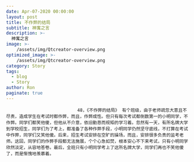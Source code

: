 ```yaml
---
date: Apr-07-2020 00:00:00
layout: post
title: 不作弊的结局
subtitle: 神寓之言
description: >-
  神寓之言
image: >-
    /assets/img/Qtcreator-overview.png
optimized_image: >-
    /assets/img/Qtcreator-overview.png
category: Story
tags:
  - blog
  - Story
author: Ron
paginate: true
---
```


							　　48，《不作弊的结局》 有个班级，由于老师疏忽大意且不尽责，造成学生在考试时都作弊，而且，作弊成性。但只有每次考试都倒数第一的小明同学，不作弊。同学们都笑他傻，但他从不介意，依旧勤恳而规矩的学习着。忽然有一天，有所名牌大学到学校招生，同学们为了考上，都准备了各种作弊手段，小明同学仍然坚守底线，不打算在考试中作弊，同学们又笑他傻。后来，招生考试安排在空旷的操场，而且，安排很多负责的监考老师。这回，同学们的作弊手段都无法施展，个个心急如焚，根本安心不下来考试，只有小明同学欣然淡定，从容地答卷。最后，全班只有小明同学考上了这所名牌大学，同学们再也不笑他傻了，而是惭愧地羡慕着。
							
							
						